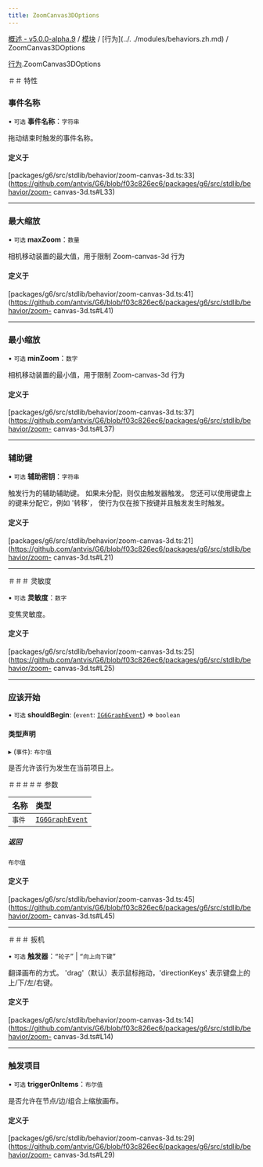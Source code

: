 ```yaml
---
title: ZoomCanvas3DOptions
---
```


[概述 - v5.0.0-alpha.9](../../README.zh.md) / [模块](../../modules.zh.md) / [行为](../. ./modules/behaviors.zh.md) / ZoomCanvas3DOptions 

 [行为](../../modules/behaviors.zh.md).ZoomCanvas3DOptions 

 ＃＃ 特性 

 ### 事件名称 

 • `可选` **事件名称**：`字符串` 

 拖动结束时触发的事件名称。 

 #### 定义于 

 [packages/g6/src/stdlib/behavior/zoom-canvas-3d.ts:33](https://github.com/antvis/G6/blob/f03c826ec6/packages/g6/src/stdlib/behavior/zoom- canvas-3d.ts#L33) 

 ___ 

 ### 最大缩放 

 • `可选` **maxZoom**：`数量` 

 相机移动装置的最大值，用于限制 Zoom-canvas-3d 行为 

 #### 定义于 

 [packages/g6/src/stdlib/behavior/zoom-canvas-3d.ts:41](https://github.com/antvis/G6/blob/f03c826ec6/packages/g6/src/stdlib/behavior/zoom- canvas-3d.ts#L41) 

 ___ 

 ### 最小缩放 

 • `可选` **minZoom**：`数字` 

 相机移动装置的最小值，用于限制 Zoom-canvas-3d 行为 

 #### 定义于 

 [packages/g6/src/stdlib/behavior/zoom-canvas-3d.ts:37](https://github.com/antvis/G6/blob/f03c826ec6/packages/g6/src/stdlib/behavior/zoom- canvas-3d.ts#L37) 

 ___ 

 ### 辅助键 

 • `可选` **辅助密钥**：`字符串` 

 触发行为的辅助辅助键。 
 如果未分配，则仅由触发器触发。 
 您还可以使用键盘上的键来分配它，例如 '转移'， 
 使行为仅在按下按键并且触发发生时触发。 

 #### 定义于 

 [packages/g6/src/stdlib/behavior/zoom-canvas-3d.ts:21](https://github.com/antvis/G6/blob/f03c826ec6/packages/g6/src/stdlib/behavior/zoom- canvas-3d.ts#L21) 

 ___ 

 ＃＃＃ 灵敏度 

 • `可选` **灵敏度**：`数字` 

 变焦灵敏度。 

 #### 定义于 

 [packages/g6/src/stdlib/behavior/zoom-canvas-3d.ts:25](https://github.com/antvis/G6/blob/f03c826ec6/packages/g6/src/stdlib/behavior/zoom- canvas-3d.ts#L25) 

 ___ 

 ### 应该开始 

 • `可选` **shouldBegin**: (`event`: [`IG6GraphEvent`](IG6GraphEvent.zh.md)) => `boolean` 

 #### 类型声明 

 ▸ (`事件`): `布尔值` 

 是否允许该行为发生在当前项目上。 

 ＃＃＃＃＃ 参数 

 | 名称 | 类型 | 
 | :------ | :------ | 
 | `事件` | [`IG6GraphEvent`](IG6GraphEvent.zh.md) | 

 ##### 返回 

 `布尔值` 

 #### 定义于 

 [packages/g6/src/stdlib/behavior/zoom-canvas-3d.ts:45](https://github.com/antvis/G6/blob/f03c826ec6/packages/g6/src/stdlib/behavior/zoom- canvas-3d.ts#L45) 

 ___ 

 ＃＃＃ 扳机 

 • `可选` **触发器**：``“轮子”`` \| ``“向上向下键”`` 

 翻译画布的方式。 'drag'（默认）表示鼠标拖动，'directionKeys' 表示键盘上的上/下/左/右键。 

 #### 定义于 

 [packages/g6/src/stdlib/behavior/zoom-canvas-3d.ts:14](https://github.com/antvis/G6/blob/f03c826ec6/packages/g6/src/stdlib/behavior/zoom- canvas-3d.ts#L14) 

 ___ 

 ### 触发项目 

 • `可选` **triggerOnItems**：`布尔值` 

 是否允许在节点/边/组合上缩放画布。 

 #### 定义于 

 [packages/g6/src/stdlib/behavior/zoom-canvas-3d.ts:29](https://github.com/antvis/G6/blob/f03c826ec6/packages/g6/src/stdlib/behavior/zoom- canvas-3d.ts#L29)
